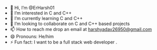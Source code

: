 - 👋 Hi, I’m @ErHarsh01
- 👀 I’m interested in C and C++
- 🌱 I’m currently learning C and C++
- 💞️ I’m looking to collaborate on C and C++ based projects
- 📫 How to reach me drop an email at harshyadav26950@gmail.com
- 😄 Pronouns: He/him
- ⚡ Fun fact: I want to be a full stack web developer .

<!---
ErHarsh01/ErHarsh01 is a ✨ special ✨ repository because its `README.md` (this file) appears on your GitHub profile.
You can click the Preview link to take a look at your changes.
--->
